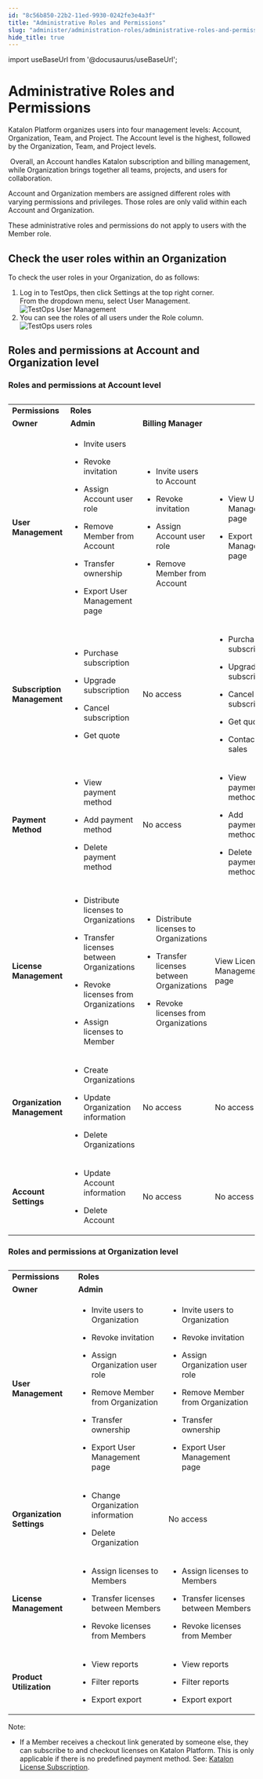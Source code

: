 ```yaml
---
id: "8c56b850-22b2-11ed-9930-0242fe3e4a3f"
title: "Administrative Roles and Permissions"
slug: "administer/administration-roles/administrative-roles-and-permissions"
hide_title: true
---
```

import useBaseUrl from '@docusaurus/useBaseUrl';


# <a id="id" class="anchor_top_offset"/><a id="ariaid-title1" class="anchor_top_offset"/>Administrative Roles and Permissions

<p xmlns="http://www.w3.org/1999/xhtml" className="p">​<span className="ph">Katalon Platform</span>​ organizes users into four management levels: Account, Organization, Team, and Project. The Account level is the highest, followed by the Organization, Team, and Project levels.</p> 
<p xmlns="http://www.w3.org/1999/xhtml" className="p">​ ​Overall, an Account handles Katalon subscription and billing management, while Organization brings together all teams, projects, and users for collaboration.</p> 
<p xmlns="http://www.w3.org/1999/xhtml" className="p anchor_top_offset" id="id__p-305"> ​Account and Organization members are assigned different roles with varying permissions and privileges. Those roles are only valid within each Account and Organization.</p> 
<p xmlns="http://www.w3.org/1999/xhtml" className="p">These administrative roles and permissions do not apply to users with the Member role. </p> 

## <a id="task-4425" class="anchor_top_offset"/>Check the user roles within an Organization

<section xmlns="http://www.w3.org/1999/xhtml" className="section context">To check the user roles in your Organization, do as follows:</section> 
<ol xmlns="http://www.w3.org/1999/xhtml" className="ol steps"><li className="li step stepexpand"><span className="ph cmd">Log in to <span className="ph">TestOps</span>, then click <span className="ph uicontrol">Settings</span> at the top right corner. </span><div className="itemgroup info">From the dropdown menu, select <span className="ph uicontrol">User Management</span>. <img className="image" src={useBaseUrl("/cbab76f0-750d-11ed-a602-0242cfbc79b5.png")} alt="TestOps User Management" /></div></li><li className="li step stepexpand"><span className="ph cmd">You can see  the roles of all users under the <span className="ph uicontrol">Role</span> column.</span><div className="itemgroup info"><img className="image" src={useBaseUrl("/ca3e0440-750d-11ed-a602-0242cfbc79b5.png")} alt="TestOps users roles" /></div></li></ol> 

## <a id="concept-8930" class="anchor_top_offset"/>Roles and permissions at Account and Organization level


### Roles and permissions at Account level

            
<div xmlns="http://www.w3.org/1999/xhtml" className="p"><table className="table"><caption /><colgroup><col style={{width: '25%'}} /><col style={{width: '25%'}} /><col style={{width: '25%'}} /><col style={{width: '25%'}} /></colgroup><tbody className="tbody"><tr className><td className="entry" rowSpan={2}><strong className="ph b">Permissions</strong></td><td className="entry" colSpan={3}><strong className="ph b">Roles</strong></td></tr><tr className><td className="entry"><strong className="ph b">Owner</strong></td><td className="entry"><strong className="ph b">Admin</strong></td><td className="entry"><strong className="ph b">Billing Manager</strong></td></tr><tr className><td className="entry"><strong className="ph b">User Management</strong></td><td className="entry"><ul className="ul"><li className="li"><p className="p">Invite users</p></li><li className="li"><p className="p">Revoke invitation</p></li><li className="li"><p className="p">Assign Account user role</p></li><li className="li"><p className="p">Remove Member from Account</p></li><li className="li"><p className="p">Transfer ownership</p></li><li className="li"><p className="p">Export User Management page</p></li></ul></td><td className="entry"><ul className="ul"><li className="li"><p className="p">Invite users to Account</p></li><li className="li"><p className="p">Revoke invitation</p></li><li className="li"><p className="p">Assign Account user role</p></li><li className="li"><p className="p">Remove Member from Account</p></li></ul></td><td className="entry"><ul className="ul"><li className="li"><p className="p">View User Management page</p></li><li className="li"><p className="p">Export User Management page</p></li></ul></td></tr><tr className><td className="entry"><strong className="ph b">Subscription Management</strong></td><td className="entry"><ul className="ul"><li className="li"><p className="p">Purchase subscription</p></li><li className="li"><p className="p">Upgrade subscription</p></li><li className="li"><p className="p">Cancel subscription</p></li><li className="li"><p className="p">Get quote</p></li></ul></td><td className="entry"><p className="p">No access</p></td><td className="entry"><ul className="ul"><li className="li"><p className="p">Purchase subscription</p></li><li className="li"><p className="p">Upgrade subscription</p></li><li className="li"><p className="p">Cancel subscription</p></li><li className="li"><p className="p">Get quote</p></li><li className="li"><p className="p">Contact sales</p></li></ul></td></tr><tr className><td className="entry"><strong className="ph b">Payment Method</strong></td><td className="entry"><ul className="ul"><li className="li"><p className="p">View payment method</p></li><li className="li"><p className="p">Add payment method</p></li><li className="li"><p className="p">Delete payment method</p></li></ul></td><td className="entry"><p className="p">No access</p></td><td className="entry"><ul className="ul"><li className="li"><p className="p">View payment method</p></li><li className="li"><p className="p">Add payment method</p></li><li className="li"><p className="p">Delete payment method</p></li></ul></td></tr><tr className><td className="entry"><strong className="ph b">License Management</strong></td><td className="entry"><ul className="ul"><li className="li"><p className="p">Distribute licenses to Organizations</p></li><li className="li"><p className="p">Transfer licenses between Organizations</p></li><li className="li"><p className="p">Revoke licenses from Organizations</p></li><li className="li"><p className="p">Assign licenses to Member</p></li></ul></td><td className="entry"><ul className="ul"><li className="li"><p className="p">Distribute licenses to Organizations</p></li><li className="li"><p className="p">Transfer licenses between Organizations</p></li><li className="li"><p className="p">Revoke licenses from Organizations</p></li></ul></td><td className="entry"><p className="p">View License Management page</p></td></tr><tr className><td className="entry"><strong className="ph b">Organization Management</strong></td><td className="entry"><ul className="ul"><li className="li"><p className="p">Create Organizations</p></li><li className="li"><p className="p">Update Organization information</p></li><li className="li"><p className="p">Delete Organizations</p></li></ul></td><td className="entry">No access</td><td className="entry">No access</td></tr><tr className><td className="entry"><strong className="ph b">Account Settings</strong></td><td className="entry"><ul className="ul"><li className="li"><p className="p">Update Account information</p></li><li className="li"><p className="p">Delete Account</p></li></ul></td><td className="entry">No access</td><td className="entry">No access</td></tr></tbody></table></div>

### Roles and permissions at Organization level

<div xmlns="http://www.w3.org/1999/xhtml" className="p"><table className="table"><caption /><colgroup><col style={{width: '33.33333333333333%'}} /><col style={{width: '33.33333333333333%'}} /><col style={{width: '33.33333333333333%'}} /></colgroup><tbody className="tbody"><tr className><td className="entry" rowSpan={2}><strong className="ph b">Permissions</strong></td><td className="entry" colSpan={2}><strong className="ph b">Roles</strong></td></tr><tr className><td className="entry"><strong className="ph b">Owner</strong></td><td className="entry"><strong className="ph b">Admin</strong></td></tr><tr className><td className="entry"><strong className="ph b">User Management</strong></td><td className="entry"><ul className="ul"><li className="li"><p className="p">Invite users to Organization </p></li><li className="li"><p className="p">Revoke invitation</p></li><li className="li"><p className="p">Assign Organization user role</p></li><li className="li"><p className="p">Remove Member from Organization</p></li><li className="li"><p className="p">Transfer ownership</p></li><li className="li"><p className="p">Export User Management page</p></li></ul></td><td className="entry"><ul className="ul"><li className="li"><p className="p">Invite users to Organization </p></li><li className="li"><p className="p">Revoke invitation</p></li><li className="li"><p className="p">Assign Organization user role</p></li><li className="li"><p className="p">Remove Member from Organization</p></li><li className="li"><p className="p">Transfer ownership</p></li><li className="li"><p className="p">Export User Management page</p></li></ul></td></tr><tr className><td className="entry"><strong className="ph b">Organization Settings</strong></td><td className="entry"><ul className="ul"><li className="li"><p className="p">Change Organization information</p></li><li className="li"><p className="p">Delete Organization</p></li></ul></td><td className="entry"><p className="p">No access</p></td></tr><tr className><td className="entry"><strong className="ph b">License Management</strong></td><td className="entry"><ul className="ul"><li className="li"><p className="p">Assign licenses to Members</p></li><li className="li"><p className="p">Transfer licenses between Members</p></li><li className="li"><p className="p">Revoke licenses from Members</p></li></ul></td><td className="entry"><ul className="ul"><li className="li"><p className="p">Assign licenses to Members</p></li><li className="li"><p className="p">Transfer licenses between Members</p></li><li className="li"><p className="p">Revoke licenses from Member</p></li></ul></td></tr><tr className><td className="entry"><strong className="ph b">Product Utilization</strong></td><td className="entry"><ul className="ul"><li className="li"><p className="p">View reports</p></li><li className="li"><p className="p">Filter reports</p></li><li className="li"><p className="p">Export export</p></li></ul></td><td className="entry"><ul className="ul"><li className="li"><p className="p">View reports</p></li><li className="li"><p className="p">Filter reports</p></li><li className="li"><p className="p">Export export</p></li></ul></td></tr></tbody></table></div>
        
<div xmlns="http://www.w3.org/1999/xhtml" className="note note note_note"><span className="note__title">Note:</span> <ul className="ul"><li className="li"><p className="p">If a Member receives a checkout link generated by someone else, they can subscribe to  and checkout licenses on <span className="ph">Katalon Platform</span>. This is only applicable if there is no predefined payment method. See: <a className="xref" href="/administer/administration-tasks/subscription-management/katalon-studio-enterprise-and-katalon-runtime-engine-license/purchase-katalon-studio-and-katalon-runtime-engine-licenses">Katalon License Subscription</a>.</p></li></ul></div>
